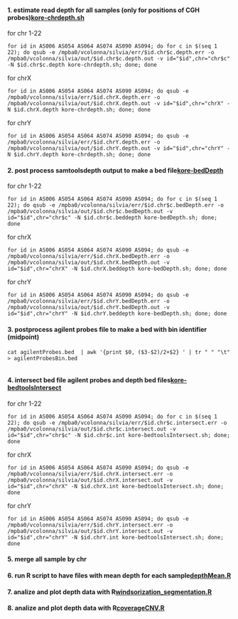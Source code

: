 #### 1. estimate read depth for all samples (only for positions of CGH probes)[kore-chrdepth.sh](jobs/kore-chrdepth.sh)
for chr 1-22
```
for id in AS006 AS054 AS064 AS074 AS090 AS094; do for c in $(seq 1 22); do qsub -e /mpba0/vcolonna/silvia/err/$id.chr$c.depth.err -o /mpba0/vcolonna/silvia/out/$id.chr$c.depth.out -v id="$id",chr="chr$c" -N $id.chr$c.depth kore-chrdepth.sh; done; done

```
for chrX
```
for id in AS006 AS054 AS064 AS074 AS090 AS094; do qsub -e /mpba0/vcolonna/silvia/err/$id.chrX.depth.err -o /mpba0/vcolonna/silvia/out/$id.chrX.depth.out -v id="$id",chr="chrX" -N $id.chrX.depth kore-chrdepth.sh; done; done

```
for chrY
```
for id in AS006 AS054 AS064 AS074 AS090 AS094; do qsub -e /mpba0/vcolonna/silvia/err/$id.chrY.depth.err -o /mpba0/vcolonna/silvia/out/$id.chrY.depth.out -v id="$id",chr="chrY" -N $id.chrY.depth kore-chrdepth.sh; done; done

```
#### 2.  post process samtoolsdepth output to make a bed file[kore-bedDepth](jobs/kore-bedDepth.sh)
for chr 1-22
```
for id in AS006 AS054 AS064 AS074 AS090 AS094; do for c in $(seq 1 22); do qsub -e /mpba0/vcolonna/silvia/err/$id.chr$c.bedDepth.err -o /mpba0/vcolonna/silvia/out/$id.chr$c.bedDepth.out -v id="$id",chr="chr$c" -N $id.chr$c.beddepth kore-bedDepth.sh; done; done

```
for chrX
```
for id in AS006 AS054 AS064 AS074 AS090 AS094; do qsub -e /mpba0/vcolonna/silvia/err/$id.chrX.bedDepth.err -o /mpba0/vcolonna/silvia/out/$id.chrX.bedDepth.out -v id="$id",chr="chrX" -N $id.chrX.beddepth kore-bedDepth.sh; done; done

```
for chrY
```
for id in AS006 AS054 AS064 AS074 AS090 AS094; do qsub -e /mpba0/vcolonna/silvia/err/$id.chrY.bedDepth.err -o /mpba0/vcolonna/silvia/out/$id.chrY.bedDepth.out -v id="$id",chr="chrY" -N $id.chrY.beddepth kore-bedDepth.sh; done; done

```

#### 3. postprocess agilent probes file to make a bed with bin identifier (midpoint)
```
cat agilentProbes.bed  | awk '{print $0, ($3-$2)/2+$2} ' | tr " " "\t"  > agilentProbesBin.bed
 
 ```
 
 #### 4. intersect bed file agilent probes and depth bed files[kore-bedtoolsIntersect](jobs/kore-bedtoolsIntersect.sh)
for chr 1-22
```
for id in AS006 AS054 AS064 AS074 AS090 AS094; do for c in $(seq 1 22); do qsub -e /mpba0/vcolonna/silvia/err/$id.chr$c.intersect.err -o /mpba0/vcolonna/silvia/out/$id.chr$c.intersect.out -v id="$id",chr="chr$c" -N $id.chr$c.int kore-bedtoolsIntersect.sh; done; done

```
for chrX
```
for id in AS006 AS054 AS064 AS074 AS090 AS094; do qsub -e /mpba0/vcolonna/silvia/err/$id.chrX.intersect.err -o /mpba0/vcolonna/silvia/out/$id.chrX.intersect.out -v id="$id",chr="chrX" -N $id.chrX.int kore-bedtoolsIntersect.sh; done; done

```
for chrY
```
for id in AS006 AS054 AS064 AS074 AS090 AS094; do qsub -e /mpba0/vcolonna/silvia/err/$id.chrY.intersect.err -o /mpba0/vcolonna/silvia/out/$id.chrY.intersect.out -v id="$id",chr="chrY" -N $id.chrY.int kore-bedtoolsIntersect.sh; done; done

```

#### 5. merge all sample by chr

#### 6. run R script to have files with mean depth for each sample[depthMean.R](depthMean.R)

#### 7. analize and plot depth data with R[windsorization_segmentation.R](winsorization_segmentation.R)

#### 8. analize and plot depth data with R[coverageCNV.R](coverageCNV.R)




